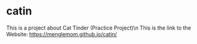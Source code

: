 # catin

This is a project about Cat Tinder (Practice Project)\n
This is the link to the Website: https://menglemom.github.io/catin/
